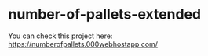 # number-of-pallets-extended

You can check this project here: https://numberofpallets.000webhostapp.com/
